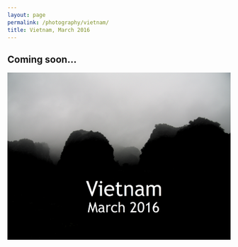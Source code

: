 ```yaml
---
layout: page
permalink: /photography/vietnam/
title: Vietnam, March 2016
---
```


<h2>Coming soon...</h2>

<a href="/images/photography/vietnam_march2016/icon.png" target="source"><img src="/images/photography/vietnam_march2016/icon.png"></a>
